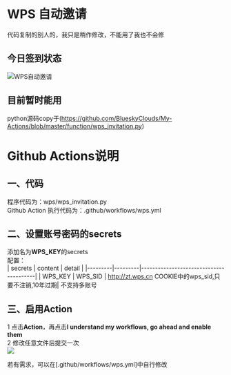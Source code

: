 # WPS 自动邀请
代码复制的别人的，我只是稍作修改，不能用了我也不会修

## 今日签到状态

![WPS自动邀请](https://github.com/HiJohnDoe/my_checkin_actions/workflows/WPS%E8%87%AA%E5%8A%A8%E9%82%80%E8%AF%B7/badge.svg)


## 目前暂时能用
python源码copy于(https://github.com/BlueskyClouds/My-Actions/blob/master/function/wps_invitation.py)



# Github Actions说明
## 一、代码
程序代码为：wps/wps_invitation.py  
Github Action 执行代码为：.github/workflows/wps.yml
## 二、设置账号密码的secrets
添加名为**WPS_KEY**的secrets  
配置：  
| secrets | content |              detail                    |
|---------|---------|----------------------------------------|
| WPS_KEY	| WPS_SID	| http://zt.wps.cn COOKIE中的wps_sid,只要不注销,10年过期|
不支持多账号  

## 三、启用Action
1 点击**Action**，再点击**I understand my workflows, go ahead and enable them**  
2 修改任意文件后提交一次  
![](http://tu.yaohuo.me/imgs/2020/06/34ca160c972b9927.png)

若有需求，可以在[.github/workflows/wps.yml]中自行修改

